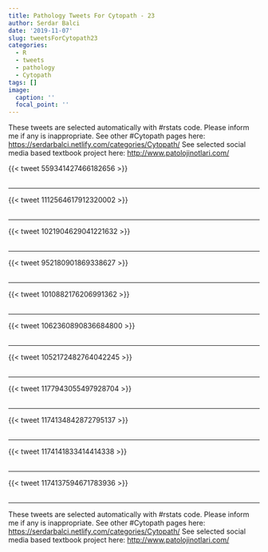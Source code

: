```yaml
---
title: Pathology Tweets For Cytopath - 23
author: Serdar Balci
date: '2019-11-07'
slug: tweetsForCytopath23
categories:
  - R
  - tweets
  - pathology
  - Cytopath
tags: []
image:
  caption: ''
  focal_point: ''
---
```



These tweets are selected automatically with #rstats code. Please inform me if any is inappropriate.
See other #Cytopath pages here: https://serdarbalci.netlify.com/categories/Cytopath/ 
See selected social media based textbook project here: http://www.patolojinotlari.com/

{{< tweet 559341427466182656 >}}
<br>
<br>
<hr>
{{< tweet 1112564617912320002 >}}
<br>
<br>
<hr>
{{< tweet 1021904629041221632 >}}
<br>
<br>
<hr>
{{< tweet 952180901869338627 >}}
<br>
<br>
<hr>
{{< tweet 1010882176206991362 >}}
<br>
<br>
<hr>
{{< tweet 1062360890836684800 >}}
<br>
<br>
<hr>
{{< tweet 1052172482764042245 >}}
<br>
<br>
<hr>
{{< tweet 1177943055497928704 >}}
<br>
<br>
<hr>
{{< tweet 1174134842872795137 >}}
<br>
<br>
<hr>
{{< tweet 1174141833414414338 >}}
<br>
<br>
<hr>
{{< tweet 1174137594671783936 >}}
<br>
<br>
<hr>


These tweets are selected automatically with #rstats code. Please inform me if any is inappropriate.
See other #Cytopath pages here: https://serdarbalci.netlify.com/categories/Cytopath/ 
See selected social media based textbook project here: http://www.patolojinotlari.com/
